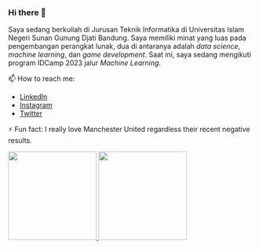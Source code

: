 ### Hi there 👋

<!--
**zalks/zalks** is a ✨ _special_ ✨ repository because its `README.md` (this file) appears on your GitHub profile.

Here are some ideas to get you started:

- 🔭 I’m currently working on ...
- 🌱 I’m currently learning ...
- 👯 I’m looking to collaborate on ...
- 🤔 I’m looking for help with ...
- 💬 Ask me about ...
- 📫 How to reach me: ...
- 😄 Pronouns: ...
- ⚡ Fun fact: ...
-->
Saya sedang berkuliah di Jurusan Teknik Informatika di Universitas Islam Negeri Sunan Gunung Djati Bandung. Saya memiliki minat yang luas pada pengembangan perangkat lunak, dua di antaranya adalah _data science_, _machine learning_, dan _game development_. Saat ini, saya sedang mengikuti program IDCamp 2023 jalur _Machine Learning_. 

📫 How to reach me: 
- [LinkedIn](https://www.linkedin.com/in/dimas-thariq-susanto-529655226/)
- [Instagram](https://instagram.com/zalks_75?igshid=YTQwZjQ0NmI0OA==)
- [Twitter](https://twitter.com/DimasTS_75)

⚡ Fun fact: I really love Manchester United regardless their recent negative results.

<p align="left">
<a href="https://github.com/zalks">
  <img height="180em" src="https://github-readme-stats-eight-theta.vercel.app/api?username=zalks&show_icons=true&theme=algolia&include_all_commits=true&count_private=true"/>
  <img height="180em" src="https://github-readme-stats-eight-theta.vercel.app/api/top-langs/?username=zalks&layout=compact&langs_count=8&theme=algolia"/>
</a>
</p>
